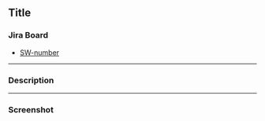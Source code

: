 ## Title

### Jira Board

- [SW-number](https://staggerit.atlassian.net/browse/SW-number)

---

### Description

---

### Screenshot
